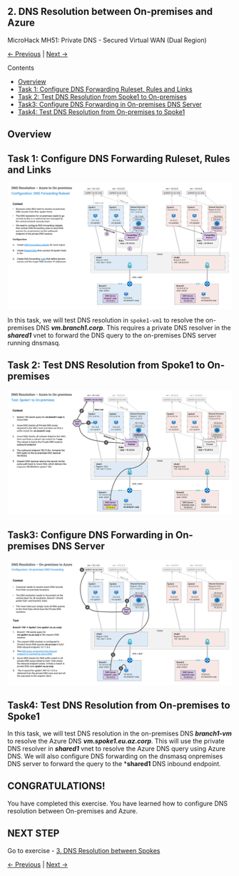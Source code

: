 ## 2. DNS Resolution between On-premises and Azure <!-- omit from toc -->

MicroHack MH51: Private DNS - Secured Virtual WAN (Dual Region) <!-- omit from toc -->

[← Previous](./1.%20Private%20DNS%20Zones,%20Vnet%20links%20and%20DNS%20Auto-registration.md) | [Next →](./3.%20DNS%20Resolution%20between%20Spokes.md)

Contents

- [Overview](#overview)
- [Task 1: Configure DNS Forwarding Ruleset, Rules and Links](#task-1-configure-dns-forwarding-ruleset-rules-and-links)
- [Task 2: Test DNS Resolution from Spoke1 to On-premises](#task-2-test-dns-resolution-from-spoke1-to-on-premises)
- [Task3: Configure DNS Forwarding in On-premises DNS Server](#task3-configure-dns-forwarding-in-on-premises-dns-server)
- [Task4: Test DNS Resolution from On-premises to Spoke1](#task4-test-dns-resolution-from-on-premises-to-spoke1)


## Overview

## Task 1: Configure DNS Forwarding Ruleset, Rules and Links

![mh51-2-azure-to-onprem-config.png](../../images/../../images/microhacks/mh51/mh51-2-azure-to-onprem-config.png)

In this task, we will test DNS resolution in `spoke1-vm1` to resolve the on-premises DNS ***vm.branch1.corp***. This requires a private DNS resolver in the ***shared1*** vnet to forward the DNS query to the on-premises DNS server running dnsmasq.

## Task 2: Test DNS Resolution from Spoke1 to On-premises

![mh51-2-azure-to-onprem-test.png](../../images/../../images/microhacks/mh51/mh51-2-azure-to-onprem-test.png)

## Task3: Configure DNS Forwarding in On-premises DNS Server

![mh51-2-onprem-to-azure.png](../../images/../../images/microhacks/mh51/mh51-2-onprem-to-azure.png)

## Task4: Test DNS Resolution from On-premises to Spoke1

In this task, we will test DNS resolution in the on-premises DNS ***branch1-vm*** to resolve the Azure DNS ***vm.spoke1.eu.az.corp***. This will use the private DNS resolver in ***shared1*** vnet to resolve the Azure DNS query using Azure DNS. We will also configure DNS forwarding on the dnsmasq onpremises DNS server to forward the query to the ***shared1** DNS inbound endpoint.


## CONGRATULATIONS! <!-- omit from toc -->

You have completed this exercise. You have learned how to configure DNS resolution between On-premises and Azure.

## NEXT STEP <!-- omit from toc -->
Go to exercise - [3. DNS Resolution between Spokes](./3.%20DNS%20Resolution%20between%20Spokes.md)

[← Previous](./1.%20Private%20DNS%20Zones,%20Vnet%20links%20and%20DNS%20Auto-registration.md) | [Next →](./3.%20DNS%20Resolution%20between%20Spokes.md)
